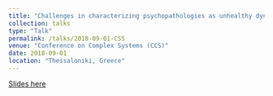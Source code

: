 ```yaml
---
title: "Challenges in characterizing psychopathologies as unhealthy dynamic systems.  "
collection: talks
type: "Talk"
permalink: /talks/2018-09-01-CSS
venue: "Conference on Complex Systems (CCS)"
date: 2018-09-01
location: "Thessaloniki, Greece"
---
```


[Slides here](http://ryanoisin.github.io/files/CCS_OR_web.pdf)
